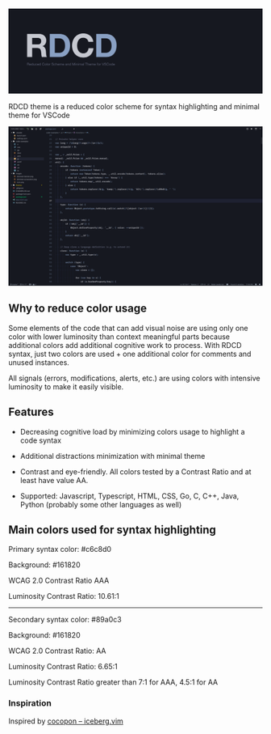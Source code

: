 #

![RDCD](images/banner.png)

RDCD theme is a reduced color scheme for syntax highlighting and minimal theme for VSCode

![rdcd-screenshot](images/preview.png)

## Why to reduce color usage

Some elements of the code that can add visual noise are using only one color with lower luminosity than context meaningful parts because additional colors add additional cognitive work to process. With RDCD syntax, just two colors are used + one additional color for comments and unused instances.

All signals (errors, modifications, alerts, etc.) are using colors with intensive luminosity to make it easily visible.

## Features

* Decreasing cognitive load by minimizing colors usage to highlight a code syntax

* Additional distractions minimization with minimal theme

* Contrast and eye-friendly. All colors tested by a Contrast Ratio and at least have value AA.

* Supported: Javascript, Typescript, HTML, CSS, Go, C, C++, Java, Python (probably some other languages as well)

## Main colors used for syntax highlighting

Primary syntax color: #c6c8d0

Background: #161820

WCAG 2.0 Contrast Ratio AAA

Luminosity Contrast Ratio: 10.61:1

----------------------------------------------------

Secondary syntax color: #89a0c3

Background: #161820

WCAG 2.0 Contrast Ratio: AA

Luminosity Contrast Ratio: 6.65:1

Luminosity Contrast Ratio greater than 7:1 for AAA, 4.5:1 for AA

### Inspiration

Inspired by [cocopon – iceberg.vim](https://github.com/cocopon/iceberg.vim)
